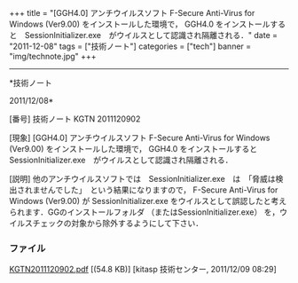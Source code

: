 ﻿+++
title = "[GGH4.0] アンチウイルスソフト F-Secure Anti-Virus for Windows (Ver9.00) をインストールした環境で， GGH4.0 をインストールすると　SessionInitializer.exe　がウイルスとして認識され隔離される．"
date = "2011-12-08"
tags = ["技術ノート"]
categories = ["tech"]
banner = "img/technote.jpg"
+++

-----------------------------------------------------------------------------------------------------------------------------

*技術ノート

2011/12/08*


[番号]
技術ノート KGTN 2011120902

[現象]
[GGH4.0] アンチウイルスソフト F-Secure Anti-Virus for Windows
(Ver9.00) をインストールした環境で， GGH4.0
をインストールすると　SessionInitializer.exe　がウイルスとして認識され隔離される．

[説明]
他のアンチウイルスソフトでは　SessionInitializer.exe　は　「脅威は検出されませんでした」　という結果になりますので，
F-Secure Anti-Virus for Windows (Ver9.00) が SessionInitializer.exe
をウイルスとして誤認したと考えられます．GGのインストールフォルダ
（またはSessionInitializer.exe）
を，ウイルスチェックの対象から除外するようにして下さい．


### ファイル

 
 


[KGTN2011120902.pdf](http://techreport.kitasp.net/attachments/download/742/KGTN2011120902.pdf)
 [(54.8 KB)] [kitasp 技術センター, 2011/12/09
08:29]


 


 

